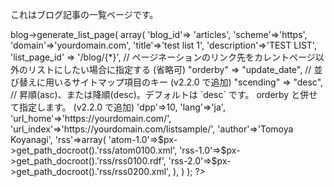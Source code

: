 これはブログ記事の一覧ページです。

<?= $px->blog->generate_list_page(
    array(
        'blog_id'=> 'articles',
		'scheme'=>'https',
		'domain'=>'yourdomain.com',
		'title'=>'test list 1',
		'description'=>'TEST LIST',
        'list_page_id' => '/blog/{*}', // ページネーションのリンク先をカレントページ以外のリストにしたい場合に指定する (省略可)
        "orderby" => "update_date", // 並び替えに用いるサイトマップ項目のキー (v2.2.0 で追加)
        "scending" => "desc", // 昇順(asc)、または降順(desc)。デフォルトは `desc` です。 orderby と併せて指定します。 (v2.2.0 で追加)
		'dpp'=>10,
		'lang'=>'ja',
		'url_home'=>'https://yourdomain.com/',
		'url_index'=>'https://yourdomain.com/listsample/',
		'author'=>'Tomoya Koyanagi',
		'rss'=>array(
			'atom-1.0'=>$px->get_path_docroot().'rss/atom0100.xml',
			'rss-1.0'=>$px->get_path_docroot().'rss/rss0100.rdf',
			'rss-2.0'=>$px->get_path_docroot().'rss/rss0200.xml',
		),
    )
); ?>
